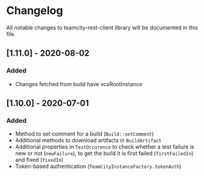 # Changelog

All notable changes to teamcity-rest-client library will be documented in this file.

## [1.11.0] - 2020-08-02

### Added

- Changes fetched from build have vcsRootInstance

## [1.10.0] - 2020-07-01

### Added

- Method to set comment for a build (`Build::setComment`)
- Additional methods to download artifacts in `BuildArtifact`
- Additional properties in `TestOccurence` to check whether a test failure is new or not (`newFailure`), to get the build it is first failed (`firstFailedIn`) and fixed (`fixedIn`) 
- Token-based authentication (`TeamCityInstanceFactory.tokenAuth`)
